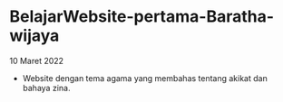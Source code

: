 # BelajarWebsite-pertama-Baratha-wijaya
10 Maret 2022

- Website dengan tema agama yang membahas tentang akikat dan bahaya zina.
